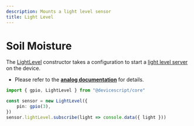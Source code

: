 ```yaml
---
description: Mounts a light level sensor
title: Light Level
---
```


# Soil Moisture

The [LightLevel](/api/clients/lightlevel) constructor takes a configuration to start a [light level server](https://microsoft.github.io/jacdac-docs/services/lightlevel) on the device.

-   Please refer to the **[analog documentation](./analog)** for details.

```ts
import { gpio, LightLevel } from "@devicescript/core"

const sensor = new LightLevel({
    pin: gpio(3),
})
sensor.lightLevel.subscribe(light => console.data({ light }))
```
